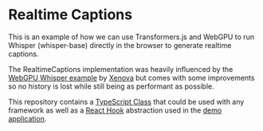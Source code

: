 # Realtime Captions

This is an example of how we can use Transformers.js and WebGPU to run Whisper (whisper-base) directly in the browser to generate realtime captions.  

The RealtimeCaptions implementation was heavily influenced by the [WebGPU Whisper example](https://github.com/xenova/transformers.js/tree/v3/examples/webgpu-whisper) by [Xenova](https://github.com/xenova/) but comes with some improvements so no history is lost while still being as performant as possible.

This repository contains a [TypeScript Class](https://github.com/nico-martin/realtime-captions/blob/main/src/RealtimeCaptions.ts) that could be used with any framework as well as a [React Hook](https://github.com/nico-martin/realtime-captions/blob/main/app/useRealtimeCaptions.ts) abstraction used in the [demo application](https://github.com/nico-martin/realtime-captions/tree/main/app).